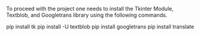 To proceed with the project one needs to install the Tkinter Module, Textblob, and Googletrans library using the following commands.

pip install tk
pip install -U textblob
pip install googletrans
pip install translate 
